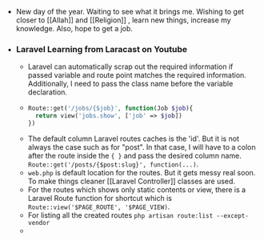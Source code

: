 - New day of the year. Waiting to see what it brings me. Wishing to get closer to [[Allah]] and [[Religion]] , learn new things, increase my knowledge. Also, hope to get a job.
- ### Laravel Learning from Laracast on Youtube
	- Laravel can automatically scrap out the required information if passed variable and route point matches the required information. Additionally, I need to pass the class name before the variable declaration.
	- ```php
	  Route::get('/jobs/{$job}', function(Job $job){
	    return view('jobs.show', ['job' => $job])
	  })
	  ```
	- The default column Laravel routes caches is the 'id'. But it is not always the case such as for "post". In that case, I will have to a colon after the route  inside the `{ }` and pass the desired column name. `Route::get('/posts/{$post:slug}', function(...)`.
	- `web.php` is default location for the routes. But it gets messy real soon. To make things cleaner [[Laravel Controller]] classes are used.
	- For the routes which shows only static contents or view, there is a Laravel Route function for shortcut which is `Route::view('$PAGE_ROUTE', '$PAGE_VIEW)`.
	- For listing all the created routes `php artisan route:list --except-vendor`
	-